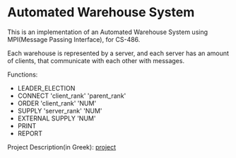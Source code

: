 # Automated Warehouse System 

This is an implementation of an Automated Warehouse System 
using MPI(Message Passing Interface), for CS-486. <br>

Each warehouse is represented by a server, and each server
has an amount of clients, that communicate with each other
with messages.


Functions:
* LEADER_ELECTION
* CONNECT 'client_rank'  'parent_rank'
* ORDER 'client_rank'  'NUM'
* SUPPLY 'server_rank'  'NUM'
* EXTERNAL SUPPLY 'NUM'
* PRINT
* REPORT


Project Description(in Greek): [project](https://drive.google.com/file/d/1TM7gJmrkH7ijLflJpGokERqzMyImI2oH/view)